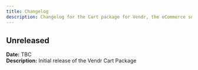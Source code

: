 ```yaml
---
title: Changelog
description: Changelog for the Cart package for Vendr, the eCommerce solution for Umbraco v8+
---
```


## Unreleased 
**Date:** TBC  
**Description:** Initial release of the Vendr Cart Package  
